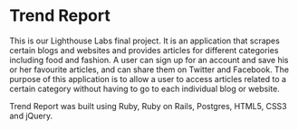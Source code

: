 Trend Report
============

This is our Lighthouse Labs final project. It is an application that scrapes certain blogs and websites and provides articles for different categories including food and fashion. A user can sign up for an account and save his or her favourite articles, and can share them on Twitter and Facebook. The purpose of this application is to allow a user to access articles related to a certain category without having to go to each individual blog or website.

Trend Report was built using Ruby, Ruby on Rails, Postgres, HTML5, CSS3 and jQuery.

